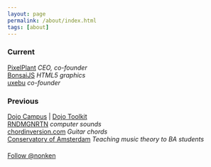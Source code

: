 ```yaml
---
layout: page
permalink: /about/index.html
tags: [about]
---
```


### Current

[PixelPlant](http://www.pixelplant.com/cm/non) *CEO, co-founder*  
[BonsaiJS](http://www.bonsaijs.org) *HTML5 graphics*  
[uxebu](http://uxebu.com) *co-founder*  

### Previous

[Dojo Campus](http://www.dojocampus.org) | [Dojo Toolkit](http://www.dojotoolkit.org)  
[RNDMGNRTN](http://www.rndmgnrtn.com) *computer sounds*  
[chordinversion.com](chordinversion.com)   *Guitar chords*  
[Conservatory of Amsterdam](http://cva.ahk.nl)  *Teaching music theory to BA students*  


<p style="text-indent:0; margin-top: 20px;">
<a href="https://twitter.com/nonken" class="twitter-follow-button" data-show-count="false">Follow @nonken</a>
<script>!function(d,s,id){var js,fjs=d.getElementsByTagName(s)[0],p=/^http:/.test(d.location)?'http':'https';if(!d.getElementById(id)){js=d.createElement(s);js.id=id;js.src=p+'://platform.twitter.com/widgets.js';fjs.parentNode.insertBefore(js,fjs);}}(document, 'script', 'twitter-wjs');</script>
</p>
